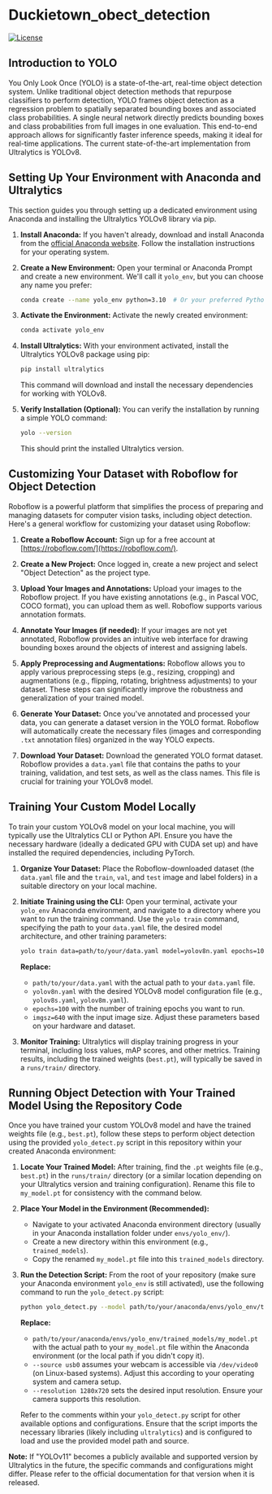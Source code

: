 # Duckietown_obect_detection

[![License](https://img.shields.io/badge/License-MIT-yellow.svg)](https://opensource.org/licenses/MIT)

## Introduction to YOLO

You Only Look Once (YOLO) is a state-of-the-art, real-time object detection system. Unlike traditional object detection methods that repurpose classifiers to perform detection, YOLO frames object detection as a regression problem to spatially separated bounding boxes and associated class probabilities. A single neural network directly predicts bounding boxes and class probabilities from full images in one evaluation. This end-to-end approach allows for significantly faster inference speeds, making it ideal for real-time applications. The current state-of-the-art implementation from Ultralytics is YOLOv8.

## Setting Up Your Environment with Anaconda and Ultralytics

This section guides you through setting up a dedicated environment using Anaconda and installing the Ultralytics YOLOv8 library via pip.

1.  **Install Anaconda:** If you haven't already, download and install Anaconda from the [official Anaconda website](https://www.anaconda.com/download/). Follow the installation instructions for your operating system.

2.  **Create a New Environment:** Open your terminal or Anaconda Prompt and create a new environment. We'll call it `yolo_env`, but you can choose any name you prefer:

    ```bash
    conda create --name yolo_env python=3.10  # Or your preferred Python version
    ```

3.  **Activate the Environment:** Activate the newly created environment:

    ```bash
    conda activate yolo_env
    ```

4.  **Install Ultralytics:** With your environment activated, install the Ultralytics YOLOv8 package using pip:

    ```bash
    pip install ultralytics
    ```

    This command will download and install the necessary dependencies for working with YOLOv8.

5.  **Verify Installation (Optional):** You can verify the installation by running a simple YOLO command:

    ```bash
    yolo --version
    ```

    This should print the installed Ultralytics version.

## Customizing Your Dataset with Roboflow for Object Detection

Roboflow is a powerful platform that simplifies the process of preparing and managing datasets for computer vision tasks, including object detection. Here's a general workflow for customizing your dataset using Roboflow:

1.  **Create a Roboflow Account:** Sign up for a free account at [https://roboflow.com/](https://roboflow.com/).

2.  **Create a New Project:** Once logged in, create a new project and select "Object Detection" as the project type.

3.  **Upload Your Images and Annotations:** Upload your images to the Roboflow project. If you have existing annotations (e.g., in Pascal VOC, COCO format), you can upload them as well. Roboflow supports various annotation formats.

4.  **Annotate Your Images (if needed):** If your images are not yet annotated, Roboflow provides an intuitive web interface for drawing bounding boxes around the objects of interest and assigning labels.

5.  **Apply Preprocessing and Augmentations:** Roboflow allows you to apply various preprocessing steps (e.g., resizing, cropping) and augmentations (e.g., flipping, rotating, brightness adjustments) to your dataset. These steps can significantly improve the robustness and generalization of your trained model.

6.  **Generate Your Dataset:** Once you've annotated and processed your data, you can generate a dataset version in the YOLO format. Roboflow will automatically create the necessary files (images and corresponding `.txt` annotation files) organized in the way YOLO expects.

7.  **Download Your Dataset:** Download the generated YOLO format dataset. Roboflow provides a `data.yaml` file that contains the paths to your training, validation, and test sets, as well as the class names. This file is crucial for training your YOLOv8 model.

## Training Your Custom Model Locally

To train your custom YOLOv8 model on your local machine, you will typically use the Ultralytics CLI or Python API. Ensure you have the necessary hardware (ideally a dedicated GPU with CUDA set up) and have installed the required dependencies, including PyTorch.

1.  **Organize Your Dataset:** Place the Roboflow-downloaded dataset (the `data.yaml` file and the `train`, `val`, and `test` image and label folders) in a suitable directory on your local machine.

2.  **Initiate Training using the CLI:** Open your terminal, activate your `yolo_env` Anaconda environment, and navigate to a directory where you want to run the training command. Use the `yolo train` command, specifying the path to your `data.yaml` file, the desired model architecture, and other training parameters:

    ```bash
    yolo train data=path/to/your/data.yaml model=yolov8n.yaml epochs=100 imgsz=640
    ```

    **Replace:**
    * `path/to/your/data.yaml` with the actual path to your `data.yaml` file.
    * `yolov8n.yaml` with the desired YOLOv8 model configuration file (e.g., `yolov8s.yaml`, `yolov8m.yaml`).
    * `epochs=100` with the number of training epochs you want to run.
    * `imgsz=640` with the input image size. Adjust these parameters based on your hardware and dataset.

3.  **Monitor Training:** Ultralytics will display training progress in your terminal, including loss values, mAP scores, and other metrics. Training results, including the trained weights (`best.pt`), will typically be saved in a `runs/train/` directory.

## Running Object Detection with Your Trained Model Using the Repository Code

Once you have trained your custom YOLOv8 model and have the trained weights file (e.g., `best.pt`), follow these steps to perform object detection using the provided `yolo_detect.py` script in this repository within your created Anaconda environment:

1.  **Locate Your Trained Model:** After training, find the `.pt` weights file (e.g., `best.pt`) in the `runs/train/` directory (or a similar location depending on your Ultralytics version and training configuration). Rename this file to `my_model.pt` for consistency with the command below.

2.  **Place Your Model in the Environment (Recommended):**
    * Navigate to your activated Anaconda environment directory (usually in your Anaconda installation folder under `envs/yolo_env/`).
    * Create a new directory within this environment (e.g., `trained_models`).
    * Copy the renamed `my_model.pt` file into this `trained_models` directory.

3.  **Run the Detection Script:** From the root of your repository (make sure your Anaconda environment `yolo_env` is still activated), use the following command to run the `yolo_detect.py` script:

    ```bash
    python yolo_detect.py --model path/to/your/anaconda/envs/yolo_env/trained_models/my_model.pt --source usb0 --resolution 1280x720
    ```

    **Replace:**
    * `path/to/your/anaconda/envs/yolo_env/trained_models/my_model.pt` with the actual path to your `my_model.pt` file within the Anaconda environment (or the local path if you didn't copy it).
    * `--source usb0` assumes your webcam is accessible via `/dev/video0` (on Linux-based systems). Adjust this according to your operating system and camera setup.
    * `--resolution 1280x720` sets the desired input resolution. Ensure your camera supports this resolution.

    Refer to the comments within your `yolo_detect.py` script for other available options and configurations. Ensure that the script imports the necessary libraries (likely including `ultralytics`) and is configured to load and use the provided model path and source.

**Note:** If "YOLOv11" becomes a publicly available and supported version by Ultralytics in the future, the specific commands and configurations might differ. Please refer to the official documentation for that version when it is released.
